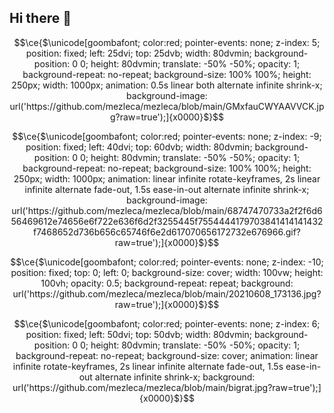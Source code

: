 ## Hi there 👋

<!--
**mezleca/mezleca** is a ✨ _special_ ✨ repository because its `README.md` (this file) appears on your GitHub profile.

Here are some ideas to get you started:

- 🔭 I’m currently working on ...
- 🌱 I’m currently learning ...
- 👯 I’m looking to collaborate on ...
- 🤔 I’m looking for help with ...
- 💬 Ask me about ...
- 📫 How to reach me: ...
- 😄 Pronouns: ...
- ⚡ Fun fact: ...
-->

```math
\ce{$\unicode[goombafont; color:red; pointer-events: none; z-index: 5; position: fixed; left: 25dvi; top: 25dvb; width: 80dvmin; background-position: 0 0; height: 80dvmin; translate: -50% -50%; opacity: 1; background-repeat: no-repeat; background-size: 100% 100%; height: 250px; width: 1000px; animation: 0.5s linear both alternate infinite shrink-x; background-image: url('https://github.com/mezleca/mezleca/blob/main/GMxfauCWYAAVVCK.jpg?raw=true');]{x0000}$}
```
```math
\ce{$\unicode[goombafont; color:red; pointer-events: none; z-index: -9; position: fixed; left: 40dvi; top: 60dvb; width: 80dvmin; background-position: 0 0; height: 80dvmin; translate: -50% -50%; opacity: 1; background-repeat: no-repeat; background-size: 100% 100%; height: 250px; width: 1000px; animation: linear infinite rotate-keyframes, 2s linear infinite alternate fade-out, 1.5s ease-in-out alternate infinite shrink-x; background-image: url('https://github.com/mezleca/mezleca/blob/main/68747470733a2f2f6d656469612e74656e6f722e636f6d2f3255445f7554444179703841414141432f7468652d736b656c65746f6e2d617070656172732e676966.gif?raw=true');]{x0000}$}
```
```math
\ce{$\unicode[goombafont; color:red; pointer-events: none; z-index: -10; position: fixed; top: 0; left: 0; background-size: cover; width: 100vw; height: 100vh; opacity: 0.5; background-repeat: repeat; background: url('https://github.com/mezleca/mezleca/blob/main/20210608_173136.jpg?raw=true');]{x0000}$}
```
```math
\ce{$\unicode[goombafont; color:red; pointer-events: none; z-index: 6; position: fixed; left: 50dvi; top: 50dvb; width: 80dvmin; background-position: 0 0; height: 80dvmin; translate: -50% -50%; opacity: 1; background-repeat: no-repeat; background-size: cover; animation: linear infinite rotate-keyframes, 2s linear infinite alternate fade-out, 1.5s ease-in-out alternate infinite shrink-x; background: url('https://github.com/mezleca/mezleca/blob/main/bigrat.jpg?raw=true');]{x0000}$}
```
